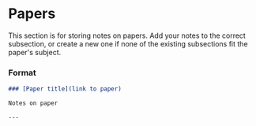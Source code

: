 # Papers

This section is for storing notes on papers. Add your notes to the correct subsection, or create a new one if none of the existing subsections fit the paper's subject. 

### Format


```markdown 
### [Paper title](link to paper)

Notes on paper

---
```
